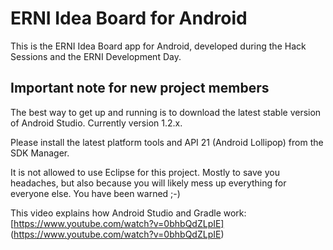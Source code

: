 ERNI Idea Board for Android
===========================

This is the ERNI Idea Board app for Android, developed during the Hack Sessions and the ERNI Development Day.

## Important note for new project members

The best way to get up and running is to download the latest stable version of Android Studio. Currently version 1.2.x.

Please install the latest platform tools and API 21 (Android Lollipop) from the SDK Manager.

It is not allowed to use Eclipse for this project. Mostly to save you headaches, but also because you will likely mess up everything for everyone else.
You have been warned ;-)

This video explains how Android Studio and Gradle work: [https://www.youtube.com/watch?v=0bhbQdZLpIE] (https://www.youtube.com/watch?v=0bhbQdZLpIE)
